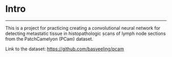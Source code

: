 # Intro
--- 
This is a project for practicing creating a convolutional neural network for detecting metastatic tissue in histopathologic scans of lymph node sections from the PatchCamelyon (PCam) dataset.

Link to the dataset: https://github.com/basveeling/pcam

